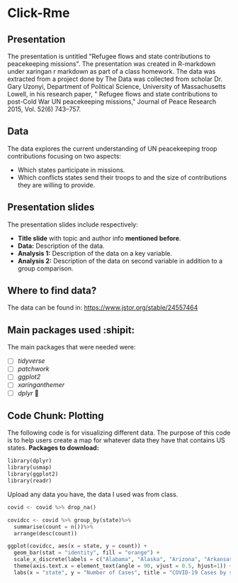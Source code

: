 # Click-Rme

## Presentation
The presentation is untitled "Refugee flows and  state contributions to peacekeeping missions". The presentation was created in R-markdown under xaringan r markdown as part of a class homework. The data was extracted from a project done by The Data was collected from scholar Dr. Gary Uzonyi, Department of Political Science, University of Massachusetts Lowell, in  his research paper, " Refugee flows and state contributions to post-Cold War UN peacekeeping missions," Journal of Peace Research 2015, Vol. 52(6) 743–757.

## Data
The data explores the current understanding of UN peacekeeping troop contributions focusing on two aspects: 

- Which states participate in missions. 
- Which conflicts states send their troops to and the size of contributions they are willing to provide. 

## Presentation slides
The presentation slides include respectively: 
- **Title slide** with topic and author info **mentioned before**.
- **Data:** Description of the data.
- **Analysis 1:** Description of the data on a key variable.
- **Analysis 2:** Description of the data on second variable in addition to a group comparison. 

## Where to find data?
The data can be found in: https://www.jstor.org/stable/24557464
## Main packages used :shipit:
The main packages that were needed were: 
- [ ] *tidyverse* 
- [ ] *patchwork* 
- [ ] *ggplot2* 
- [ ] *xaringanthemer* 
- [ ] *dplyr* :tada:

## Code Chunk: Plotting
The following code is for visualizing different data. The purpose of this code is to help users create a map for whatever data they have that contains US states. 
**Packages to download:** 
```python
library(dplyr)
library(usmap)
library(ggplot2)
library(readr)
```
Upload any data you have, the data I used was from class. 

```python
covid <- covid %>% drop_na()

covidcc <- covid %>% group_by(state)%>%
  summarise(count = n())%>%
  arrange(desc(count))

ggplot(covidcc, aes(x = state, y = count)) +
  geom_bar(stat = "identity", fill = "orange") +
  scale_x_discrete(labels = c("Alabama", "Alaska", "Arizona", "Arkansas", "California", "Colorado", "Connecticut", "Delaware", "Florida", "Georgia", "Hawaii", "Idaho", "Illinois", "Indiana", "Iowa", "Kansas", "Kentucky", "Louisiana", "Maine", "Maryland", "Massachusetts", "Michigan", "Minnesota", "Mississippi", "Missouri", "Montana", "Nebraska", "Nevada", "New Hampshire", "New Jersey", "New Mexico", "New York", "North Carolina", "North Dakota", "Ohio", "Oklahoma", "Oregon", "Pennsylvania", "Rhode Island", "South Carolina", "South Dakota", "Tennessee", "Texas", "Utah", "Vermont", "Virginia", "Washington", "West Virginia", "Wisconsin", "Wyoming"))+
  theme(axis.text.x = element_text(angle = 90, vjust = 0.5, hjust=1)) +
  labs(x = "state", y = "Number of Cases", title = "COVID-19 Cases by state")
  ```



